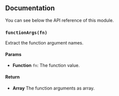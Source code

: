 ## Documentation

You can see below the API reference of this module.

### `functionArgs(fn)`
Extract the function argument names.

#### Params
- **Function** `fn`: The function value.

#### Return
- **Array** The function arguments as array.

